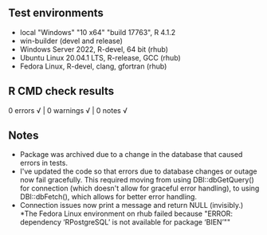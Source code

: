 ## Test environments
* local  "Windows" "10 x64" "build 17763",  R 4.1.2
* win-builder (devel and release)
* Windows Server 2022, R-devel, 64 bit (rhub)
* Ubuntu Linux 20.04.1 LTS, R-release, GCC (rhub)
* Fedora Linux, R-devel, clang, gfortran (rhub)

## R CMD check results
0 errors √ | 0 warnings √ | 0 notes √

## Notes
* Package was archived due to a change in the database that caused errors in tests.
* I've updated the code so that errors due to database changes or outage now fail gracefully. This required moving from using DBI::dbGetQuery() for connection (which doesn't allow for graceful error handling), to using DBI::dbFetch(), which allows for better error handling.
* Connection issues now print a message and return NULL (invisibly.)
*The Fedora Linux environment on rhub failed because "ERROR: dependency ‘RPostgreSQL’ is not available for package ‘BIEN’""


